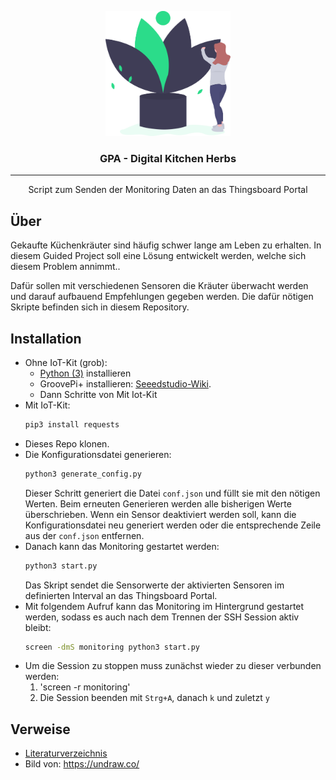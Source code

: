 <p align="center">
  <a href="" rel="noopener">
 <img width=200px height=200px src="https://github.com/Bettlaken/K_H_Pictures/blob/master/undraw_Gardening.svg" alt="Project logo"></a>
</p>

<h3 align="center">GPA - Digital Kitchen Herbs</h3>

---

<p align="center">
    Script zum Senden der Monitoring Daten an das Thingsboard Portal
    <br> 
</p>

## Über
Gekaufte Küchenkräuter sind häufig schwer lange am Leben zu erhalten. 
In diesem Guided Project soll eine Lösung entwickelt werden, welche sich diesem Problem annimmt..

Dafür sollen mit verschiedenen Sensoren die Kräuter überwacht werden und darauf aufbauend Empfehlungen gegeben werden.
Die dafür nötigen Skripte befinden sich in diesem Repository.

## Installation

- Ohne IoT-Kit (grob):
    - [Python (3)](https://www.python.org/) installieren 
    - GroovePi+ installieren: [Seeedstudio-Wiki](http://wiki.seeedstudio.com/GrovePi_Plus/#setup-the-software-on-the-raspberry-pi).
    - Dann Schritte von Mit Iot-Kit
- Mit IoT-Kit:
    ```bash
    pip3 install requests
    ```
- Dieses Repo klonen.
- Die Konfigurationsdatei generieren:
    ```bash
    python3 generate_config.py
    ```
    Dieser Schritt generiert die Datei `conf.json` und füllt sie mit den nötigen Werten. Beim erneuten Generieren werden alle bisherigen Werte überschrieben. Wenn ein Sensor deaktiviert werden soll, kann die Konfigurationsdatei neu generiert werden oder die entsprechende Zeile aus der `conf.json` entfernen.
- Danach kann das Monitoring gestartet werden:
    ```bash
    python3 start.py
    ```
    Das Skript sendet die Sensorwerte der aktivierten Sensoren im definierten Interval an das Thingsboard Portal.
- Mit folgendem Aufruf kann das Monitoring im Hintergrund gestartet werden, sodass es auch nach dem Trennen der SSH Session aktiv bleibt:
    ```bash
    screen -dmS monitoring python3 start.py
    ```
- Um die Session zu stoppen muss zunächst wieder zu dieser verbunden werden:
    1. 'screen -r monitoring'
    2. Die Session beenden mit `Strg+A`, danach `k` und zuletzt `y`
   
## Verweise
- [Literaturverzeichnis](https://github.com/Bettlaken/K_H_Literature)
- Bild von: https://undraw.co/
